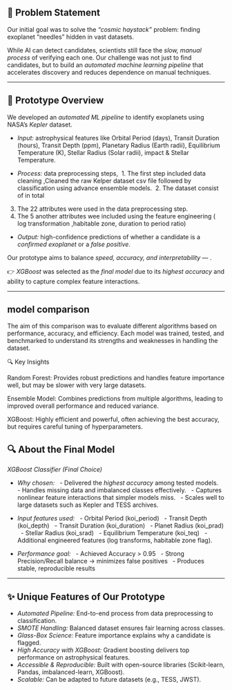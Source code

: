 ## 🚩 Problem Statement
Our initial goal was to solve the *“cosmic haystack”*
problem: finding exoplanet “needles” hidden in vast datasets.

While AI can detect candidates, scientists still face the *slow, manual process* of verifying each one.
Our challenge was not just to find candidates, but to build an *automated machine learning pipeline* that accelerates discovery and reduces dependence on manual techniques.

---

## 📘 Prototype Overview
We developed an *automated ML pipeline* to identify exoplanets using NASA’s *Kepler* dataset.

- *Input:* astrophysical features like Orbital Period (days), Transit Duration (hours), Transit Depth (ppm), Planetary Radius (Earth radii), Equilibrium Temperature (K), Stellar Radius (Solar radii), impact & Stellar Temperature.

- *Process:* data preprocessing steps,
 1. The first step included data cleaning ,Cleaned the raw Kelper dataset csv file  followed by classification using         advance ensemble models.
 2. The dataset consist of in total
 3. The 22 attributes were used in the data preprocessing step.
 4. The 5 another attributes wee included using the feature engineering ( log transformation ,habitable zone, duration to period ratio)

- *Output:* high-confidence predictions of whether a candidate is a *confirmed exoplanet* or a *false positive*.

Our prototype aims to balance *speed, accuracy, and interpretability* — .

👉 *XGBoost* was selected as the *final model* due to its *highest accuracy* and ability to capture complex feature interactions.

---

## model comparison
The aim of this comparison was to evaluate different algorithms based on performance, accuracy, and efficiency. Each model was trained, tested, and benchmarked to understand its strengths and weaknesses in handling the dataset.

🔍 Key Insights

Random Forest: Provides robust predictions and handles feature importance well, but may be slower with very large datasets.

Ensemble Model: Combines predictions from multiple algorithms, leading to improved overall performance and reduced variance.

XGBoost: Highly efficient and powerful, often achieving the best accuracy, but requires careful tuning of hyperparameters.

## 🔍 About the Final Model

*XGBoost Classifier (Final Choice)*

- *Why chosen:*
  - Delivered the *highest accuracy* among tested models.
  - Handles missing data and imbalanced classes effectively.
  - Captures nonlinear feature interactions that simpler models miss.
  - Scales well to large datasets such as Kepler and TESS archives.

- *Input features used:*
  - Orbital Period (koi_period)
  - Transit Depth (koi_depth)
  - Transit Duration (koi_duration)
  - Planet Radius (koi_prad)
  - Stellar Radius (koi_srad)
  - Equilibrium Temperature (koi_teq)
  - Additional engineered features (log transforms, habitable zone flag).

-  *Performance goal:*
  - Achieved Accuracy > 0.95
  - Strong Precision/Recall balance → minimizes false positives
  - Produces stable, reproducible results

---

## ✨ Unique Features of Our Prototype

- *Automated Pipeline:* End-to-end process from data preprocessing to classification.
- *SMOTE Handling:* Balanced dataset ensures fair learning across classes.
- *Glass-Box Science:* Feature importance explains why a candidate is flagged.
- *High Accuracy with XGBoost:* Gradient boosting delivers top performance on astrophysical features.
- *Accessible & Reproducible:* Built with open-source libraries (Scikit-learn, Pandas, imbalanced-learn, XGBoost).
- *Scalable:* Can be adapted to future datasets (e.g., TESS, JWST).
